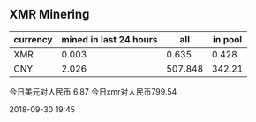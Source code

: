 ## XMR Minering

|currency|mined in last 24 hours|all|in pool|
|---|---|---|---|
|XMR|0.003|0.635|0.428|
|CNY|2.026|507.848|342.21|

今日美元对人民币 6.87	今日xmr对人民币799.54


2018-09-30 19:45
